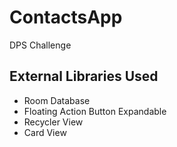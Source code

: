 # ContactsApp

DPS Challenge

## External Libraries Used

* Room Database
* Floating Action Button Expandable
* Recycler View
* Card View

